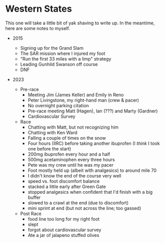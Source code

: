 # Western States

This one will take a little bit of yak shaving to write up.  In the meantime,
here are some notes to myself.

* 2015
  * Signing up for the Grand Slam
  * The SAR mission where I injured my foot
  * "Run the first 33 miles with a limp" strategy
  * Leading Gunhild Swanson off course
  * DNF

* 2023
  * Pre-race
    * Meeting Jim (James Keller) and Emily in Reno
    * Peter Livingstone, my right-hand man (crew & pacer)
    * No overnight parking citation
    * Pre-race meeting Matt (Hagen), Ian (???) and Marty (Gardner)
    * Cardiovascular Survey
  * Race
    * Chatting with Matt, but not recognizing him
    * Chatting with Ken Ward
    * Falling a couple of times on the snow
    * Four hours (IIRC) before taking another ibuprofen (I *think* I took
      one before the start)
    * 200mg ibuprofen every hour and a half
    * 500mg acetaminophen every three hours
    * Pete was my crew until he was my pacer
    * Foot mostly held up (albeit with analgesics) to around mile 70
    * I didn't know the end of the course very well
    * speed vs. foot discomfort balance
    * stacked a little early after Green Gate
    * stopped analgesics when confident that I'd finish with a big buffer
    * slowed to a crawl at the end (due to discomfort)
    * mini sprint at end (but not across the line; too gassed)
  * Post Race
    * food line too long for my right foot
    * slept
    * forgot about cardiovascular survey
    * Ate a jar of jalapeno stuffed olives
  
